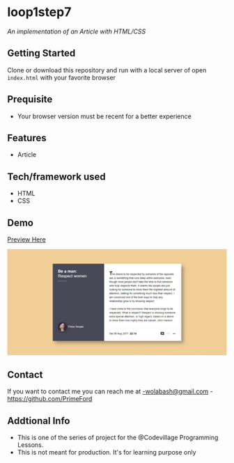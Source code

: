 # loop1step7
*An implementation of an Article with HTML/CSS*

## Getting Started
Clone or download this repository and run with a local server of open `index.html` with your favorite browser

## Prequisite
- Your browser version must be recent for a better experience

## Features
- Article

## Tech/framework used
- HTML
- CSS

## Demo
[Preview Here](https://rawcdn.githack.com/PrimeFord/loop1step7/884e1e3fcd86b607e15f2178fe6430be57c336fe/index.html)

![screenshot](./media/snip.png)
## Contact
If you want to contact me you can reach me at
-wolabash@gmail.com
-https://github.com/PrimeFord

## Addtional Info
- This is one of the series of project for the @Codevillage Programming Lessons.
- This is not meant for production. It's for learning purpose only